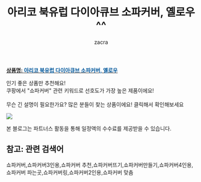 ﻿---
layout: post
title:  "아리코 북유럽 다이아큐브 소파커버, 옐로우 ^^"
author: zacra
categories: [ 아이템 ]
tags: [쇼파커버,쇼파커버3인용,쇼파커버 추천,쇼파커버뜨기,쇼파커버만들기,쇼파커버4인용,쇼파커버 파는곳,쇼파커버링,쇼파커버2인용,쇼파커버 맞춤]
image: https://static.coupangcdn.com/image/product/image/vendoritem/2019/07/03/4887931063/be22bce2-6c01-49a9-93b2-9c833281b05f.jpg 
description: "쿠팡에서 쇼파커버 관련 키워드로 가장 고객 선호도가 높은 제품이랍니다."
rating: 4.5
---

<a href="https://link.coupang.com/re/AFFSDP?lptag=AF8407795&pageKey=235633288&itemId=747721722&vendorItemId=4887931063&traceid=V0-153-70ac0654016019af"><b>상품명: <font color='#01579B'>아리코 북유럽 다이아큐브 소파커버, 옐로우</font></b></a>

인기 좋은 상품만 추천해요!<br/>
쿠팡에서 "쇼파커버" 관련 키워드로 선호도가 가장 높은 제품이에요!<br/><br/>
무슨 긴 설명이 필요한가요? 많은 분들이 찾는 상품이에요!
클릭해서 확인해보세요


<a href="https://link.coupang.com/re/AFFSDP?lptag=AF8407795&pageKey=235633288&itemId=747721722&vendorItemId=4887931063&traceid=V0-153-70ac0654016019af"><img src="https://thumbnail7.coupangcdn.com/thumbnails/remote/q89/image/retail/images/95977299267572-7103f3e4-7a1e-425d-a35a-c398d9039fc4.jpg"></a> 

본 블로그는 파트너스 활동을 통해 일정액의 수수료를 제공받을 수 있습니다.

## 참고: 관련 검색어    
쇼파커버,쇼파커버3인용,쇼파커버 추천,쇼파커버뜨기,쇼파커버만들기,쇼파커버4인용,쇼파커버 파는곳,쇼파커버링,쇼파커버2인용,쇼파커버 맞춤